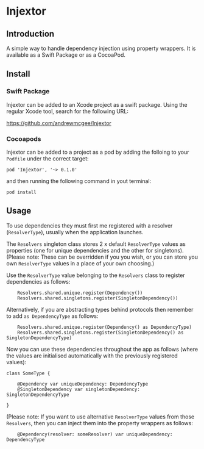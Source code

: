 # Injextor

## Introduction

A simple way to handle dependency injection using property wrappers. It is available as a Swift Package or as a CocoaPod.

## Install

### Swift Package

Injextor can be added to an Xcode project as a swift package. Using the regular Xcode tool, search for the following URL:

https://github.com/andrewmcgee/Injextor

### Cocoapods

Injextor can be added to a project as a pod by adding the folloing to your `Podfile` under the correct target:

```
pod 'Injextor', '~> 0.1.0'
```

and then running the following command in yout terminal:

```
pod install
```

## Usage

To use dependencies they must first me registered with a resolver (`ResolverType`), usually when the application launches.

The `Resolvers` singleton class stores 2 x default `ResolverType` values as properties (one for unique dependencies and the other for singletons). 
(Please note: These can be overridden if you you wish, or you can store you own `ResolverType` values in a place of your own choosing.)

Use the `ResolverType` value belonging to the `Resolvers` class to register dependencies as follows:

```
    Resolvers.shared.unique.register(Dependency())
    Resolvers.shared.singletons.register(SingletonDependency())
```

Alternatively, if you are abstracting types behind protocols then remember to add `as DependencyType` as follows:

```
    Resolvers.shared.unique.register(Dependency() as DependencyType)
    Resolvers.shared.singletons.register(SingletonDependency() as SingletonDependencyType)
```

Now you can use these dependencies throughout the app as follows (where the values are initialised automatically with the previously registered values):

```
class SomeType {
    
    @Dependency var uniqueDependency: DependencyType
    @SingletonDependency var singletonDependency: SingletonDependencyType
    
}

```
(Please note: If you want to use alternative `ResolverType` values from those `Resolvers`, then you can inject them into the property wrappers as follows:

```
    @Dependency(resolver: someResolver) var uniqueDependency: DependencyType
```
